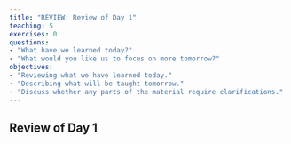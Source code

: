 ```yaml
---
title: "REVIEW: Review of Day 1"
teaching: 5
exercises: 0
questions:
- "What have we learned today?"
- "What would you like us to focus on more tomorrow?"
objectives:
- "Reviewing what we have learned today."
- "Describing what will be taught tomorrow."
- "Discuss whether any parts of the material require clarifications."
---
```


## Review of Day 1
